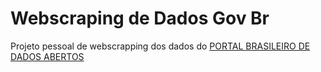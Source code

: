 # Webscraping de Dados Gov Br

Projeto pessoal de webscrapping dos dados do [PORTAL BRASILEIRO DE DADOS ABERTOS](https://dados.gov.br/dataset?_organization_limit=0)

